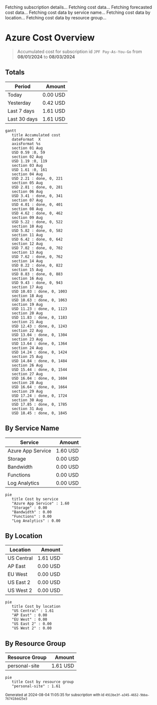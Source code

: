 Fetching subscription details...
Fetching cost data...
Fetching forecasted cost data...
Fetching cost data by service name...
Fetching cost data by location...
Fetching cost data by resource group...
# Azure Cost Overview

> Accumulated cost for subscription id `JPF Pay-As-You-Go` from **08/01/2024** to **08/03/2024**

## Totals

|Period|Amount|
|---|---:|
|Today|0.00 USD|
|Yesterday|0.42 USD|
|Last 7 days|1.61 USD|
|Last 30 days|1.61 USD|

```mermaid
gantt
   title Accumulated cost
   dateFormat  X
   axisFormat %s
   section 01 Aug
   USD 0.59 :0, 59
   section 02 Aug
   USD 1.19 :0, 119
   section 03 Aug
   USD 1.61 :0, 161
   section 04 Aug
   USD 2.21 : done, 0, 221
   section 05 Aug
   USD 2.81 : done, 0, 281
   section 06 Aug
   USD 3.41 : done, 0, 341
   section 07 Aug
   USD 4.01 : done, 0, 401
   section 08 Aug
   USD 4.62 : done, 0, 462
   section 09 Aug
   USD 5.22 : done, 0, 522
   section 10 Aug
   USD 5.82 : done, 0, 582
   section 11 Aug
   USD 6.42 : done, 0, 642
   section 12 Aug
   USD 7.02 : done, 0, 702
   section 13 Aug
   USD 7.62 : done, 0, 762
   section 14 Aug
   USD 8.22 : done, 0, 822
   section 15 Aug
   USD 8.83 : done, 0, 883
   section 16 Aug
   USD 9.43 : done, 0, 943
   section 17 Aug
   USD 10.03 : done, 0, 1003
   section 18 Aug
   USD 10.63 : done, 0, 1063
   section 19 Aug
   USD 11.23 : done, 0, 1123
   section 20 Aug
   USD 11.83 : done, 0, 1183
   section 21 Aug
   USD 12.43 : done, 0, 1243
   section 22 Aug
   USD 13.04 : done, 0, 1304
   section 23 Aug
   USD 13.64 : done, 0, 1364
   section 24 Aug
   USD 14.24 : done, 0, 1424
   section 25 Aug
   USD 14.84 : done, 0, 1484
   section 26 Aug
   USD 15.44 : done, 0, 1544
   section 27 Aug
   USD 16.04 : done, 0, 1604
   section 28 Aug
   USD 16.64 : done, 0, 1664
   section 29 Aug
   USD 17.24 : done, 0, 1724
   section 30 Aug
   USD 17.85 : done, 0, 1785
   section 31 Aug
   USD 18.45 : done, 0, 1845
```

## By Service Name

|Service|Amount|
|---|---:|
|Azure App Service|1.60 USD|
|Storage|0.00 USD|
|Bandwidth|0.00 USD|
|Functions|0.00 USD|
|Log Analytics|0.00 USD|

```mermaid
pie
   title Cost by service
   "Azure App Service" : 1.60
   "Storage" : 0.00
   "Bandwidth" : 0.00
   "Functions" : 0.00
   "Log Analytics" : 0.00
```

## By Location

|Location|Amount|
|---|---:|
|US Central|1.61 USD|
|AP East|0.00 USD|
|EU West|0.00 USD|
|US East 2|0.00 USD|
|US West 2|0.00 USD|

```mermaid
pie
   title Cost by location
   "US Central" : 1.61
   "AP East" : 0.00
   "EU West" : 0.00
   "US East 2" : 0.00
   "US West 2" : 0.00
```

## By Resource Group

|Resource Group|Amount|
|---|---:|
|personal-site|1.61 USD|

```mermaid
pie
   title Cost by resource group
   "personal-site" : 1.61
```

<sup>Generated at 2024-08-04 11:05:35 for subscription with id `4913be3f-a345-4652-9bba-767418dd25e3`</sup>

